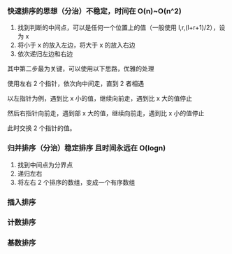 ### 快速排序的思想（分治）不稳定，时间在 O(n)~O(n^2)

1. 找到判断的中间点，可以是任何一个位置上的值（一般使用 l,r,(l+r+1)/2），设为 x
2. 将小于 x 的放入左边，将大于 x 的放入右边
3. 依次递归左边和右边

其中第二步最为关键，可以使用以下思路，优雅的处理

使用左右 2 个指针，依次向中间走，直到 2 者相遇

以左指针为例，遇到比 x 小的值，继续向前走，遇到比 x 大的值停止

然后右指针向前走，遇到部 x 大的值，继续向前走，遇到比 x 小的值停止

此时交换 2 个指针的值。

### 归并排序（分治）稳定排序 且时间永远在 O(logn)

1. 找到中间点为分界点
2. 递归左右
3. 将左右 2 个排序的数组，变成一个有序数组


### 插入排序

### 计数排序

### 基数排序
